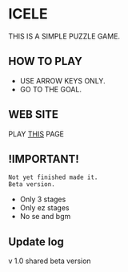 # ICELE
THIS IS A SIMPLE PUZZLE GAME.  

## HOW TO PLAY
* USE ARROW KEYS ONLY.  
* GO TO THE GOAL.  

## WEB SITE
PLAY [THIS](https://jpnykw.github.io/ICELE/) PAGE  

## !IMPORTANT!
```
Not yet finished made it.  
Beta version.  
```  

* Only 3 stages  
* Only ez stages  
* No se and bgm  

## Update log

v 1.0 shared beta version 
